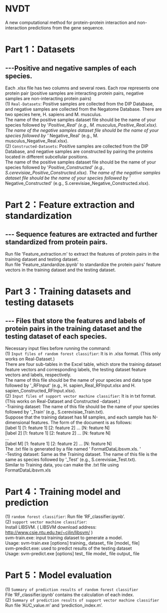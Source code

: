 # NVDT
A new computational method for protein-protein interaction and non-interaction predictions from the gene sequence.


# Part 1：Datasets
## ---Positive and negative samples of each species.

Each .xlsx file has two columns and several rows. Each row represents one protein pair (positive samples are interacting protein pairs, negative samples are non-interacting protein pairs)<br>
(1) `Real-Datasets`: Positive samples are collected from the DIP Database, and negative samples are collected from the Negatome Database. There are two species here, H. sapiens and M. musculus. <br>
The name of the positive samples dataset file should be the name of your species followed by '_Positive_Real' (e.g., M. musculus_Positive_Real.xlsx). The name of the negative samples dataset file should be the name of your species followed by '_ Negative_Real' (e.g., M. musculus_Negative_Real.xlsx).<br>
(2) `Constructed-Datasets`: Positive samples are collected from the DIP Database, and negative samples are constructed by pairing the proteins located in different subcellular positions.<br>
The name of the positive samples dataset file should be the name of your species followed by '_Positive_Constructed' (e.g., S.cerevisiae_Positive_Constructed.xlsx). The name of the negative samples dataset file should be the name of your species followed by '_ Negative_Constructed' (e.g., S.cerevisiae_Negative_Constructed.xlsx).<br>



# Part 2：Feature extraction and standardization 
## --- Sequence features are extracted and further standardized from protein pairs.

Run file 'Feature_extraction.m' to extract the features of protein pairs in the training dataset and testing dataset.<br>
Run file 'Feature_standardize.ipynb' to standardize the protein pairs' feature vectors in the training dataset and the testing dataset.<br>



# Part 3：Training datasets and testing datasets 
## --- Files that store the features and labels of protein pairs in the training dataset and the testing dataset of each species.

Necessary input files before running the command:<br>
(1) `Input files of random forest classifier`: It is in .xlsx format. (This only works on Real-Dataset.)<br>
There are four sub-tables in the Excel table, which store the training dataset feature vectors and corresponding labels, the testing dataset feature vectors and labels, respectively.<br>
The name of this file should be the name of your species and data type followed by '_RFInput' (e.g., H. sapien_Real_RFInput.xlsx and H. sapien_Constructed_RFInput.xlsx).<br>
(2) `Input files of support vector machine classifier`: It is in txt format. (This works on Real-Dataset and Constructed -dataset.)<br>
-Training dataset: The name of this file should be the name of your species followed by '_Train' (e.g., S.cerevisiae_Train.txt).<br>
Suppose that the training dataset has M samples, and each sample has N-dimensional features. The form of the document is as follows: <br>
[label 1] [1: feature 1] [2: feature 2] … [N: feature N]<br>
[label 2] [1: feature 1] [2: feature 2] … [N: feature N]<br>
…<br>
[label M] [1: feature 1] [2: feature 2] … [N: feature N]<br>
The .txt file is generated by a file named ' FormatDataLibsvm.xls. '<br>
-Testing dataset: Same as the Training dataset. The name of this file is the same as species followed by '_Test' (e.g., S.cerevisiae_Test.txt). <br>
Similar to Training data, you can make the .txt file using FormatDataLibsvm.xls<br>



# Part 4：Training model and prediction 

(1) `random forest classifier`: Run file ‘RF_classifier.ipynb’.<br>
(2) `support vector machine classifier`: <br>
Install LIBSVM. ( LIBSVM download address: http://www.csie.ntu.edu.tw/~cjlin/libsvm/ )<br>
svm-train.exe: input training dataset to generate a model. <br>
Usage: svm-train.exe [options] training_ dataset_ file [model_ file]<br>
svm-predict.exe: used to predict results of the testing dataset <br>
Usage: svm-predict.exe [options] test_ file model_ file output_ file<br>



# Part 5：Model evaluation 

(1) `Summary of prediction results of random forest classifier`<br>
File ‘RF_classifier.ipynb’ contains the calculation of each index.<br>
(2) `Summary of prediction results of support vector machine classifier`<br>
Run file ‘AUC_value.m’ and ‘prediction_index.m’.<br>


